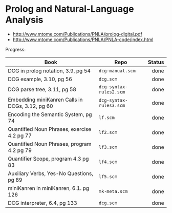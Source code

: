Prolog and Natural-Language Analysis
==

* http://www.mtome.com/Publications/PNLA/prolog-digital.pdf
* http://www.mtome.com/Publications/PNLA/PNLA-code/index.html

Progress:

| Book       | Repo        | Status |
| -----|-------- |--------------:|
| DCG in prolog notation, 3.9, pg 54 | `dcg-manual.scm` | done |
| DCG example, 3.10, pg 56 | `dcg.scm` | done |
| DCG parse tree, 3.11, pg 58 | `dcg-syntax-rules2.scm` | done |
| Embedding miniKanren Calls in DCGs, 3.12, pg 60 | `dcg-syntax-rules3.scm` | done|
| Encoding the Semantic System, pg 74 | `lf.scm` | done |
| Quantified Noun Phrases, exercise 4.2 pg 77 | `lf2.scm` | done |
| Quantified Noun Phrases, program 4.2 pg 79 | `lf3.scm` | done |
| Quantifier Scope, program 4.3 pg 83 | `lf4.scm` | done |
| Auxiliary Verbs, Yes-No Questions, pg 89 | `lf5.scm` | done |
| miniKanren in miniKanren, 6.1. pg 126 | `mk-meta.scm` | done |
| DCG interpreter, 6.4, pg 133 | `dcg.scm` | done |
